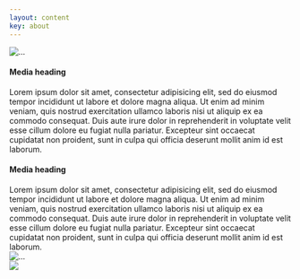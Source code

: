 ```yaml
---
layout: content
key: about
---
```



<div class="media">
  <div class="media-left">
      <img class="media-object" src="..." alt="...">
  </div>
  <div class="media-body">
    <h4 class="media-heading">Media heading</h4>
    Lorem ipsum dolor sit amet, consectetur adipisicing elit, sed do eiusmod tempor incididunt ut labore et dolore magna aliqua. Ut enim ad minim veniam, quis nostrud exercitation ullamco laboris nisi ut aliquip ex ea commodo consequat. Duis aute irure dolor in reprehenderit in voluptate velit esse cillum dolore eu fugiat nulla pariatur. Excepteur sint occaecat cupidatat non proident, sunt in culpa qui officia deserunt mollit anim id est laborum.
  </div>
  <div class="media-body">
    <h4 class="media-heading">Media heading</h4>
    Lorem ipsum dolor sit amet, consectetur adipisicing elit, sed do eiusmod tempor incididunt ut labore et dolore magna aliqua. Ut enim ad minim veniam, quis nostrud exercitation ullamco laboris nisi ut aliquip ex ea commodo consequat. Duis aute irure dolor in reprehenderit in voluptate velit esse cillum dolore eu fugiat nulla pariatur. Excepteur sint occaecat cupidatat non proident, sunt in culpa qui officia deserunt mollit anim id est laborum.
  </div>
  <div class="media-right">
      <img class="media-object" src="..." alt="...">
  </div>

</div>
<img class="img-responsive" src="...">
